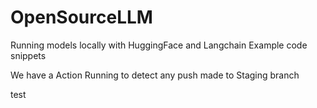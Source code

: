 # OpenSourceLLM
Running models locally with HuggingFace and Langchain Example code snippets

We have a Action Running to detect any push made to Staging branch


test
